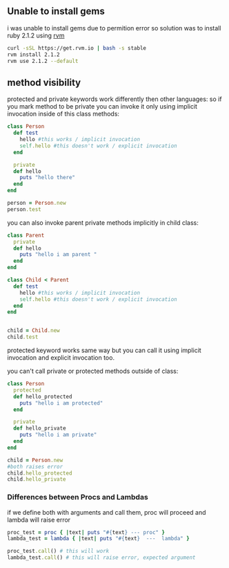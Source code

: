 ## Unable to install gems 
i was unable to install gems due to permition error so solution was to install ruby 2.1.2 using [rvm](https://rvm.io/)
```bash
curl -sSL https://get.rvm.io | bash -s stable
rvm install 2.1.2
rvm use 2.1.2 --default
```

## method visibility
protected and private keywords work differently then other languages: so if you mark method to be private you can invoke it only using implicit invocation inside of this class methods:

```ruby
class Person
  def test
    hello #this works / implicit invocation
    self.hello #this doesn't work / explicit invocation
  end

  private
  def hello
    puts "hello there"
  end
end

person = Person.new
person.test
```

you can also invoke parent private methods implicitly in child class:

```ruby
class Parent
  private
  def hello
    puts "hello i am parent "
  end
end

class Child < Parent
  def test
    hello #this works / implicit invocation
    self.hello #this doesn't work / explicit invocation
  end
end


child = Child.new
child.test
```

protected keyword works same way but you can call it using implicit invocation and explicit invocation too.

you can't call private or protected methods outside of class:
```ruby
class Person
  protected
  def hello_protected
    puts "hello i am protected"
  end

  private
  def hello_private
    puts "hello i am private"
  end
end

child = Person.new
#both raises error
child.hello_protected
child.hello_private
```

### Differences between Procs and Lambdas
if we define both with arguments and call them,
proc will proceed and lambda will raise error 

```ruby
proc_test = proc { |text| puts "#{text} --- proc" }
lambda_test = lambda { |text| puts "#{text}  ---  lambda" }

proc_test.call() # this will work 
lambda_test.call() # this will raise error, expected argument

```

